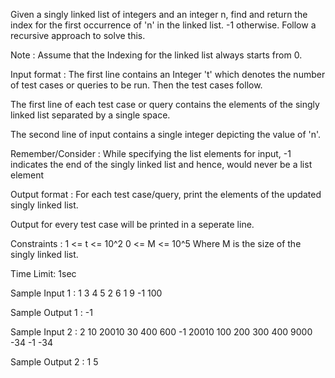 Given a singly linked list of integers and an integer n, find and return the index for the first occurrence of 'n' in the linked list. -1 otherwise.
Follow a recursive approach to solve this.

Note :
Assume that the Indexing for the linked list always starts from 0.

Input format :
The first line contains an Integer 't' which denotes the number of test cases or queries to be run. Then the test cases follow.

The first line of each test case or query contains the elements of the singly linked list separated by a single space.

The second line of input contains a single integer depicting the value of 'n'.

Remember/Consider :
While specifying the list elements for input, -1 indicates the end of the singly linked list and hence, would never be a list element

Output format :
For each test case/query, print the elements of the updated singly linked list.

Output for every test case will be printed in a seperate line.

Constraints :
1 <= t <= 10^2
0 <= M <= 10^5
Where M is the size of the singly linked list.

Time Limit:  1sec

Sample Input 1 :
1
3 4 5 2 6 1 9 -1
100

Sample Output 1 :
-1

Sample Input 2 :
2
10 20010 30 400 600 -1
20010
100 200 300 400 9000 -34 -1
-34

Sample Output 2 :
1
5
